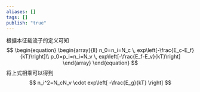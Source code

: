 ```yaml
---
aliases: []
tags: []
publish: "true"
---
```

根据本征载流子的定义可知
$$
\begin{equation}
	\begin{array}{ll}
		n_0=n_i=N_c \, exp\left[-\frac{E_c-E_f}{kT}\right]\\
		p_0=p_i=n_i=N_v \, exp\left[-\frac{E_f-E_v}{kT}\right]
	\end{array}
\end{equation}
$$
将上式相乘可以得到
$$
n_i^2=N_cN_v \cdot exp\left[ -\frac{E_g}{kT} \right]
$$
